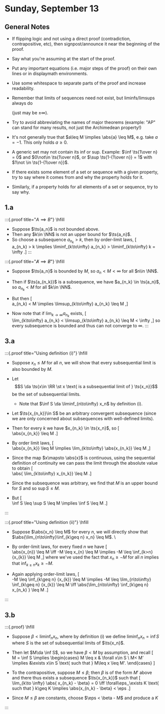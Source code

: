 # Sunday, September 13

## General Notes

- If flipping logic and not using a direct proof (contradiction, contrapositive, etc), then signpost/announce it near the beginning of the proof.
- Say what you're assuming at the start of the proof.
- Put any important equations (i.e. major steps of the proof) on their own lines or in displaymath environments.
- Use some whitespace to separate parts of the proof and increase readability.
- Remember that limits of sequences need not exist, but liminfs/limsups always do 
  
  (just may be $\pm \infty$).

- Try to avoid abbreviating the names of major theorems (example: "AP" can stand for many results, not just the Archimedean property!)
- It's not generally true that $a\leq M \implies \abs{a} \leq M$, e.g. take $a=-1$. 
  This only holds $a\geq 0$.

- A generic set may not contain its inf or sup. 
  Example: $\inf \ts{1\over n} = 0$ and $0\not\in \ts{1\over n}$, or $\sup \ts{1-{1\over n}} = 1$ with $1\not \in \ts{1-{1\over n}}$.

- If there exists some element of a set or sequence with a given property, try to say where it comes from and why the property holds for it.
- Similarly, if a property holds for all elements of a set or sequence, try to say why.


## 1.a

:::{.proof title="$A \implies B$"}
\hfill

- Suppose $\ts{a_n}$ is not bounded above.
- Then any $k\in \NN$ is not an upper bound for $\ts{a_n}$.
- So choose a subsequence $a_{n_k} > k$, then by order-limit laws,
\[  
a_{n_k} > k \implies \liminf_{k\to\infty} a_{n_k} > \liminf_{k\to\infty} k = \infty
.\]
:::

:::{.proof title="$\not A \implies \not B$"}
\hfill

- Suppose $\ts{a_n}$ is bounded by $M$, so $a_n < M < \infty$ for all $n\in \NN$.
- Then if $\ts{a_{n_k}}$ is a subsequence, we have $a_{n_k} \in \ts{a_n}$, so $a_{n_k} < M$ for all $k\in \NN$.
- But then
\[  
a_{n_k} < M \implies \limsup_{k\to\infty} a_{n_k} \leq M 
,\]
  
- Now note that if $\lim_{k\to\infty} a_{n_k}$ exists,
\[  
\lim_{k\to\infty} a_{n_k} < \limsup_{k\to\infty} a_{n_k} \leq M < \infty
,\]
 so every subsequence is bounded and thus can not converge to $\infty$. 
:::


## 3.a

:::{.proof title="Using definition (i)"}
\hfill

- Suppose $x_n \leq M$ for all $n$, we will show that every subsequential limit is also bounded by $M$.
- Let $$S \da \ts{x\in \RR \st x \text{ is a subsequential limit of } \ts{x_n}}$$ be the set of subsequential limits.
  - Note that $\inf S \da \liminf_{n\to\infty} x_n$ by definition (i).
- Let $\ts{x_{n_k}}\in S$ be an arbitrary convergent subsequence (since we are only concerned about subsequences with well-defined limits).
- Then for every $k$ we have $x_{n_k} \in \ts{x_n}$, so
\[  
\abs{x_{n_k}} \leq M
.\]

- By order limit laws,
\[  
\abs{x_{n_k}} \leq M \implies 
\lim_{k\to\infty} \abs{x_{n_k}} \leq M
,\]

- Since the map $x\mapsto \abs{x}$ is continuous, using the sequential definition of continuity we can pass the limit through the absolute value to obtain
\[  
\abs{ \lim_{k\to\infty} x_{n_k}} \leq M
.\]

- Since the subsequence was arbitrary, we find that $M$ is an upper bound for $S$ and so $\sup S \leq M$.
- But
\[  
\inf S \leq \sup S \leq M \implies \inf S \leq M
.\]

:::


:::{.proof title="Using definition (ii)"}
\hfill

- Suppose $\abs{x_n} \leq M$ for every $n$, we will directly show that $\abs{\lim_{n\to\infty}\inf_{k\geq n} x_n} \leq M$.
\

- By order-limit laws, for every fixed $n$ we have
\[  
\abs{x_{n}} \leq M \iff -M \leq x_{n} \leq M \implies -M \leq \inf_{k>n} {x_{k}} \leq M 
,\]
  where we've used the fact that $x_n \geq -M$ for all $n$ implies that $\inf_{k\geq n} x_k \geq -M$.

- Again applying order-limit laws,
\[  
-M \leq \inf_{k\geq n} {x_{k}} \leq M  \implies 
-M \leq 
\lim_{n\to\infty} \inf_{k\geq n} {x_{k}} \leq M 
\iff 
\abs{\lim_{n\to\infty} \inf_{k\geq n} x_{n_k}  } \leq M
.\]


:::


## 3.b

:::{.proof}
\hfill

- Suppose $\beta < \liminf_n x_n$, where by definition (i) we define $\liminf_n x_n = \inf S$ where $S$ is the set of subsequential limits of $\ts{x_n}$.
- Then let $M\da \inf S$, so we have $\beta < M$ by assumption, and recall
\[  
M = \inf S \implies
\begin{cases}
M \leq x & \forall x\in S \\
M< M' \implies &\exists x\in S \text{ such that } M\leq x \leq M'.
\end{cases}
\]
- To the contrapositive, suppose $M \leq \beta$; then $\beta$ is of the form $M'$ above and there thus exists a subsequence $\ts{x_{n_k}}$ such that
\[  
\lim_{k\to \infty} \abs{ x_{n_k} - \beta} = 0 \iff \forall\eps,\,\exists K \text{ such that } k\geq K \implies \abs{x_{n_k} - \beta} < \eps
.\]

- Since $M \leq \beta$ are constants, choose $\eps < \beta - M$ and produce a $K$






:::

